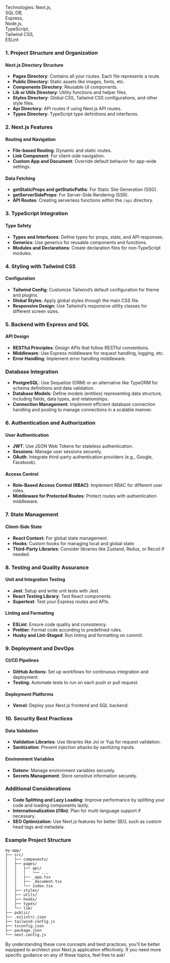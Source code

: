Technologies:
Next.js,  
SQL DB,  
Express,  
Node.js,  
TypeScript,  
Tailwind CSS,  
ESLint

### 1. **Project Structure and Organization**

#### **Next.js Directory Structure**
- **Pages Directory**: Contains all your routes. Each file represents a route.
- **Public Directory**: Static assets like images, fonts, etc.
- **Components Directory**: Reusable UI components.
- **Lib or Utils Directory**: Utility functions and helper files.
- **Styles Directory**: Global CSS, Tailwind CSS configurations, and other style files.
- **Api Directory**: API routes if using Next.js API routes.
- **Types Directory**: TypeScript type definitions and interfaces.

### 2. **Next.js Features**

#### **Routing and Navigation**
- **File-based Routing**: Dynamic and static routes.
- **Link Component**: For client-side navigation.
- **Custom App and Document**: Override default behavior for app-wide settings.

#### **Data Fetching**
- **getStaticProps and getStaticPaths**: For Static Site Generation (SSG).
- **getServerSideProps**: For Server-Side Rendering (SSR).
- **API Routes**: Creating serverless functions within the `/api` directory.

### 3. **TypeScript Integration**

#### **Type Safety**
- **Types and Interfaces**: Define types for props, state, and API responses.
- **Generics**: Use generics for reusable components and functions.
- **Modules and Declarations**: Create declaration files for non-TypeScript modules.

### 4. **Styling with Tailwind CSS**

#### **Configuration**
- **Tailwind Config**: Customize Tailwind’s default configuration for theme and plugins.
- **Global Styles**: Apply global styles through the main CSS file.
- **Responsive Design**: Use Tailwind’s responsive utility classes for different screen sizes.

### 5. **Backend with Express and SQL**

#### **API Design**
- **RESTful Principles**: Design APIs that follow RESTful conventions.
- **Middleware**: Use Express middleware for request handling, logging, etc.
- **Error Handling**: Implement error handling middleware.

### **Database Integration**
- **PostgreSQL**: Use Sequelize (ORM) or an alternative like TypeORM for schema definitions and data validation.
- **Database Models**: Define models (entities) representing data structure, including fields, data types, and relationships.
- **Connection Management**: Implement efficient database connection handling and pooling to manage connections in a scalable manner.


### 6. **Authentication and Authorization**

#### **User Authentication**
- **JWT**: Use JSON Web Tokens for stateless authentication.
- **Sessions**: Manage user sessions securely.
- **OAuth**: Integrate third-party authentication providers (e.g., Google, Facebook).

#### **Access Control**
- **Role-Based Access Control (RBAC)**: Implement RBAC for different user roles.
- **Middleware for Protected Routes**: Protect routes with authentication middleware.

### 7. **State Management**

#### **Client-Side State**
- **React Context**: For global state management.
- **Hooks**: Custom hooks for managing local and global state.
- **Third-Party Libraries**: Consider libraries like Zustand, Redux, or Recoil if needed.

### 8. **Testing and Quality Assurance**

#### **Unit and Integration Testing**
- **Jest**: Setup and write unit tests with Jest.
- **React Testing Library**: Test React components.
- **Supertest**: Test your Express routes and APIs.

#### **Linting and Formatting**
- **ESLint**: Ensure code quality and consistency.
- **Prettier**: Format code according to predefined rules.
- **Husky and Lint-Staged**: Run linting and formatting on commit.

### 9. **Deployment and DevOps**

#### **CI/CD Pipelines**
- **GitHub Actions**: Set up workflows for continuous integration and deployment.
- **Testing**: Automate tests to run on each push or pull request.

#### **Deployment Platforms**
- **Vercel**: Deploy your Next.js frontend and SQL backend.

### 10. **Security Best Practices**

#### **Data Validation**
- **Validation Libraries**: Use libraries like Joi or Yup for request validation.
- **Sanitization**: Prevent injection attacks by sanitizing inputs.

#### **Environment Variables**
- **Dotenv**: Manage environment variables securely.
- **Secrets Management**: Store sensitive information securely.

### Additional Considerations

- **Code Splitting and Lazy Loading**: Improve performance by splitting your code and loading components lazily.
- **Internationalization (i18n)**: Plan for multi-language support if necessary.
- **SEO Optimization**: Use Next.js features for better SEO, such as custom head tags and metadata.

### Example Project Structure

```plaintext
my-app/
├── src/
│   ├── components/
│   ├── pages/
│   │   ├── api/
│   │   │   └── ...
│   │   ├── _app.tsx
│   │   ├── _document.tsx
│   │   └── index.tsx
│   ├── styles/
│   ├── utils/
│   ├── hooks/
│   ├── types/
│   └── lib/
├── public/
├── .eslintrc.json
├── tailwind.config.js
├── tsconfig.json
├── package.json
└── next.config.js
```

By understanding these core concepts and best practices, you'll be better equipped to architect your Next.js application effectively. If you need more specific guidance on any of these topics, feel free to ask!
